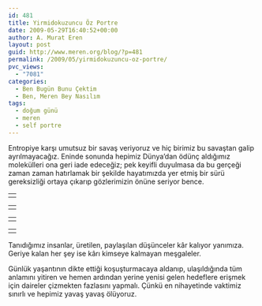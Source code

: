 ```yaml
---
id: 481
title: Yirmidokuzuncu Öz Portre
date: 2009-05-29T16:40:52+00:00
author: A. Murat Eren
layout: post
guid: http://www.meren.org/blog/?p=481
permalink: /2009/05/yirmidokuzuncu-oz-portre/
pvc_views:
  - "7081"
categories:
  - Ben Bugün Bunu Çektim
  - Ben, Meren Bey Nasılım
tags:
  - doğum günü
  - meren
  - self portre
---
```

Entropiye karşı umutsuz bir savaş veriyoruz ve hiç birimiz bu savaştan galip ayrılmayacağız. Eninde sonunda hepimiz Dünya&#8217;dan ödünç aldığımız molekülleri ona geri iade edeceğiz; pek keyifli duyulmasa da bu gerçeği zaman zaman hatırlamak bir şekilde hayatımızda yer etmiş bir sürü gereksizliği ortaya çıkarıp gözlerimizin önüne seriyor bence.

<table border="0" width="100%">
  <tr>
    <td align="center">
      <img src="http://lh3.ggpht.com/_x7Afx6WcB1c/SiDdzP6OrYI/AAAAAAAAFMc/r8nlDgVaxQs/s800/1-small.jpg" alt="" />
    </td>
  </tr>
</table>

<table border="0" width="100%">
  <tr>
    <td align="center">
      <img src="http://lh6.ggpht.com/_x7Afx6WcB1c/SiDdzFkt7TI/AAAAAAAAFMg/4vQ-_-C2FjE/s800/2-small.jpg" alt="" />
    </td>
  </tr>
</table>

<table border="0" width="100%">
  <tr>
    <td align="center">
      <img title="Meren Natürmortu" src="http://lh3.ggpht.com/_x7Afx6WcB1c/SiA38XLVdMI/AAAAAAAAFMA/Ku7D8eZQk6A/s800/dogum-gunu-smaller.jpg" alt="" />
    </td>
  </tr>
</table>

<table border="0" width="100%">
  <tr>
    <td align="center">
      <img src="http://lh3.ggpht.com/_x7Afx6WcB1c/SiDdzHUaPWI/AAAAAAAAFMk/buw8gZ0Kf4k/s800/3-small.jpg" alt="" />
    </td>
  </tr>
</table>

Tanıdığımız insanlar, üretilen, paylaşılan düşünceler kâr kalıyor yanımıza. Geriye kalan her şey ise kârı kimseye kalmayan meşgaleler.

Günlük yaşantının dikte ettiği koşuşturmacaya aldanıp, ulaşıldığında tüm anlamını yitiren ve hemen ardından yerine yenisi gelen hedeflere erişmek için daireler çizmekten fazlasını yapmalı. Çünkü en nihayetinde vaktimiz sınırlı ve hepimiz yavaş yavaş ölüyoruz.